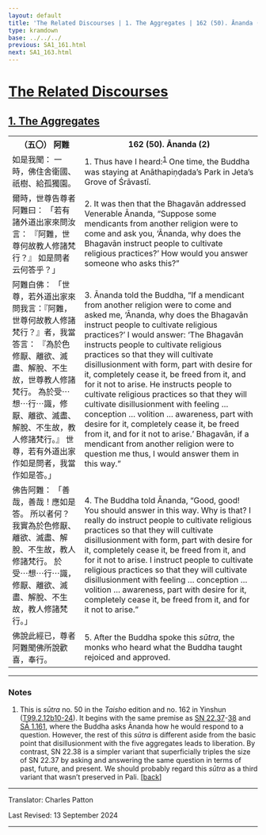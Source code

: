 ```yaml
---
layout: default
title: 'The Related Discourses | 1. The Aggregates | 162 (50). Ānanda (2)'
type: kramdown
base: ../../../
previous: SA1_161.html
next: SA1_163.html
---
```


<h1><a href='../index.html'>The Related Discourses</a></h1>
<h2><a href='index.html'>1. The Aggregates</a></h2>

<table class="trans">
  <th class='ch'>（五〇） 阿難</th>
  <th class='en'>162 (50). Ānanda (2)</th>
  <tr>
    <td title='t99.2.12b10'>如是我聞： 一時，佛住舍衛國、祇樹、給孤獨園。</td>
    <td id='p1'>1. Thus have I heard:<sup id="ref1"><a href="#n1">1</a></sup> One time, the Buddha was staying at Anāthapiṇḍada’s Park in Jeta’s Grove of Śrāvastī.</td>
  </tr>
  <tr>
    <td title='t99.2.12b11'>爾時，世尊告尊者阿難曰： 「若有諸外道出家來問汝言： 『阿難，世尊何故教人修諸梵行？』 如是問者云何答乎？」</td>
    <td id='p2'>2. It was then that the Bhagavān addressed Venerable Ānanda, “Suppose some mendicants from another religion were to come and ask you, ‘Ānanda, why does the Bhagavān instruct people to cultivate religious practices?’ How would you answer someone who asks this?”</td>
  </tr>
  <tr>
    <td title='t99.2.12b13'>阿難白佛： 「世尊，若外道出家來問我言：『阿難，世尊何故教人修諸梵行？』者，我當答言： 『為於色修厭、離欲、滅盡、解脫、不生故，世尊教人修諸梵行。 為於受⋯想⋯行⋯識，修厭、離欲、滅盡、解脫、不生故，教人修諸梵行。』 世尊，若有外道出家作如是問者，我當作如是答。」</td>
    <td id='p3'>3. Ānanda told the Buddha, “If a mendicant from another religion were to come and asked me, ‘Ānanda, why does the Bhagavān instruct people to cultivate religious practices?’ I would answer: ‘The Bhagavān instructs people to cultivate religious practices so that they will cultivate disillusionment with form, part with desire for it, completely cease it, be freed from it, and for it not to arise. He instructs people to cultivate religious practices so that they will cultivate disillusionment with feeling … conception … volition … awareness, part with desire for it, completely cease it, be freed from it, and for it not to arise.’ Bhagavān, if a mendicant from another religion were to question me thus, I would answer them in this way.”</td>
  </tr>
  <tr>
    <td title='t99.2.12b20'>佛告阿難： 「善哉，善哉！應如是答。 所以者何？ 我實為於色修厭、離欲、滅盡、解脫、不生故，教人修諸梵行。 於受⋯想⋯行⋯識，修厭、離欲、滅盡、解脫、不生故，教人修諸梵行。」</td>
    <td id='p4'>4. The Buddha told Ānanda, “Good, good! You should answer in this way. Why is that? I really do instruct people to cultivate religious practices so that they will cultivate disillusionment with form, part with desire for it, completely cease it, be freed from it, and for it not to arise. I instruct people to cultivate religious practices so that they will cultivate disillusionment with feeling … conception … volition … awareness, part with desire for it, completely cease it, be freed from it, and for it not to arise.”</td>
  </tr>
  <tr>
    <td title='t99.2.12b23'>佛說此經已，尊者阿難聞佛所說歡喜，奉行。</td>
    <td id='p5'>5. After the Buddha spoke this <em>sūtra</em>, the monks who heard what the Buddha taught rejoiced and approved.</td>
  </tr>
</table>

<hr/>

<h3 id="notes">Notes</h3>

<ol>
<li id="n1">This is <em>sūtra</em> no. 50 in the <cite>Taisho</cite> edition and no. 162 in Yinshun (<a href="https://cbetaonline.dila.edu.tw/zh/T02n0099_p0012b10" target="_blank">T99.2.12b10-24</a>). It begins with the same premise as <a href="https://suttacentral.net/sn22.37" target="_blank">SN 22.37</a>-<a href="https://suttacentral.net/sn22.38" target="_blank">38</a> and <a href="SA1_161.html" target="_blank">SĀ 1.161</a>, where the Buddha asks Ānanda how he would respond to a question. However, the rest of this <em>sūtra</em> is different aside from the basic point that disillusionment with the five aggregates leads to liberation. By contrast, SN 22.38 is a simpler variant that superficially triples the size of SN 22.37 by asking and answering the same question in terms of past, future, and present. We should probably regard this <em>sūtra</em> as a third variant that wasn’t preserved in Pali. [<a href="#ref1">back</a>]</li>
</ol>
<hr/>

<p class="translator">Translator: Charles Patton</p>
<p class='revised'>Last Revised: 13 September 2024</p>

<hr/>